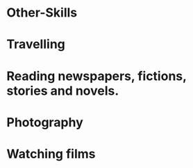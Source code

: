 
# Other-Skills
# Travelling 
# Reading newspapers, fictions, stories and novels.
# Photography 
# Watching films

